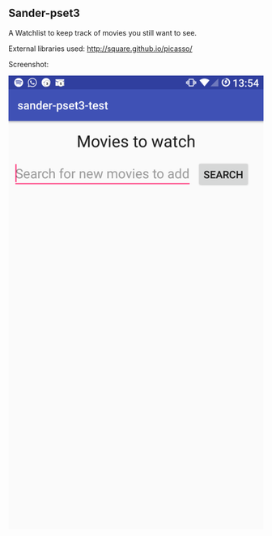 ## Sander-pset3

A Watchlist to keep track of movies you still want to see.

External libraries used: http://square.github.io/picasso/

Screenshot:

![alt text](/doc/Screenshot.png)
